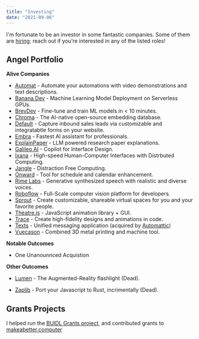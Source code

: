 ```yaml
---
title: "Investing"
date: "2021-09-06"
---
```


I'm fortunate to be an investor in some fantastic companies. 
Some of them are [hiring](https://narner.notion.site/Nick-Arner-s-Job-Board-270bf00c8f67410881a29a2c6242ff17); reach out if you’re interested in any of the listed roles!


## Angel Portfolio



**Alive Companies** 

* [Automat](https://www.runautomat.com/about) - Automate your automations with video demonstrations and text descriptions.
* [Banana Dev](http://banana.dev) - Machine Learning Model Deployment on Serverless GPUs.
* [BrevDev](http://brev.dev) - Fine-tune and train ML models in < 10 minutes.
* [Chroma](http://trychroma.com) - The AI-native open-source embedding database.
* [Default](https://www.default.com/) - Capture inbound sales leads via customizable and integratabtle forms on your website. 
* [Embra](http://embra.app) - Fastest AI assistant for professionals.
* [ExplainPaper](http://explainpaper.com) - LLM powered research paper explanations.
* [Galileo AI](https://www.usegalileo.ai) - Copilot for Interface Design.
* [Ixana](https://ixana.ai) - High-speed Human-Computer Interfaces with Distrbuted Computing.
* [Jangle](https://www.jangleinc.com) - Distraction Free Computing.
* [Onward](http://onward.so) - Tool for schedule and calendar enhancement. 
* [Rime Labs](http://rime.ai) - Generative synthesized speech with realistic and diverse voices. 
* [Roboflow](https://roboflow.com) - Full-Scale computer vision platform for developers. 
* [Sprout](https://sprout.place/) - Create customizable, shareable virtual spaces for you and your favorite people. 
* [Theatre.js](https://www.theatrejs.com/) - JavaScript animation library + GUI.
* [Trace](https://www.trace.zip) - Create high-fidelity designs and animations in code.
* [Texts](http://texts.com)  - Unified messaging application (acquired by [Automattic](https://automattic.com))
* [Vuecason](https://www.vuecason.com) - Combined 3D metal printing and machine tool.



**Notable Outcomes**

* One Unanounnced Acquistion 

  

**Other Outcomes**

* [Lumen](https://www.lumen.world) - The Augmented-Reality flashlight (Dead).

* [Zaplib](https://zaplib.com) - Port your Javascript to Rust, incrimentally (Dead).





## Grants Projects

I helped run the [BUIDL Grants project](https://web.archive.org/web/20220824184950/https://troynikov.io/buidl-grants/), and contributed grants to [makeabetter.computer](http://makeabetter.computer)

